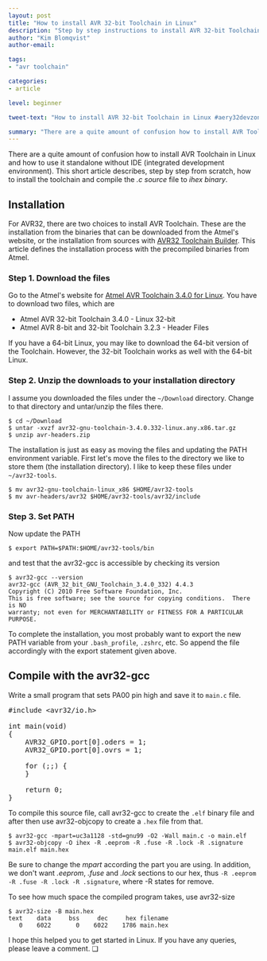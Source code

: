 ```yaml
---
layout: post
title: "How to install AVR 32-bit Toolchain in Linux"
description: "Step by step instructions to install AVR 32-bit Toolchain"
author: "Kim Blomqvist"
author-email:

tags:
- "avr toolchain"

categories:
- article

level: beginner

tweet-text: "How to install AVR 32-bit Toolchain in Linux #aery32devzone"

summary: "There are a quite amount of confusion how to install AVR Toolchain in Linux and how to use it standalone without IDE. To make this process easier I decided to describe the installation process step by step"
---
```


There are a quite amount of confusion how to install AVR Toolchain in Linux and how to use it standalone without IDE (integrated development environment). This short article describes, step by step from scratch, how to install the toolchain and compile the *.c source* file to *ihex binary*.

## Installation

For AVR32, there are two choices to install AVR Toolchain. These are the installation from the binaries that can be downloaded from the Atmel's website, or the installation from sources with [AVR32 Toolchain Builder](https://github.com/jsnyder/avr32-toolchain). This article defines the installation process with the precompiled binaries from Atmel.

### Step 1. Download the files

Go to the Atmel's website for [Atmel AVR Toolchain 3.4.0 for Linux](http://www.atmel.com/tools/ATMELAVRTOOLCHAINFORLINUX.aspx). You have to download two files, which are

- Atmel AVR 32-bit Toolchain 3.4.0 - Linux 32-bit
- Atmel AVR 8-bit and 32-bit Toolchain 3.2.3 - Header Files

If you have a 64-bit Linux, you may like to download the 64-bit version of the Toolchain. However, the 32-bit Toolchain works as well with the 64-bit Linux.

### Step 2. Unzip the downloads to your installation directory

I assume you downloaded the files under the `~/Download` directory. Change to that directory and untar/unzip the files there.

    $ cd ~/Download
    $ untar -xvzf avr32-gnu-toolchain-3.4.0.332-linux.any.x86.tar.gz
    $ unzip avr-headers.zip

The installation is just as easy as moving the files and updating the PATH environment variable. First let's move the files to the directory we like to store them (the installation directory). I like to keep these files under `~/avr32-tools`.

    $ mv avr32-gnu-toolchain-linux_x86 $HOME/avr32-tools
    $ mv avr-headers/avr32 $HOME/avr32-tools/avr32/include

### Step 3. Set PATH

Now update the PATH

    $ export PATH=$PATH:$HOME/avr32-tools/bin

and test that the avr32-gcc is accessible by checking its version

    $ avr32-gcc --version
    avr32-gcc (AVR_32_bit_GNU_Toolchain_3.4.0_332) 4.4.3
    Copyright (C) 2010 Free Software Foundation, Inc.
    This is free software; see the source for copying conditions.  There is NO
    warranty; not even for MERCHANTABILITY or FITNESS FOR A PARTICULAR PURPOSE.

To complete the installation, you most probably want to export the new PATH variable from your `.bash_profile`, `.zshrc`, etc. So append the file accordingly with the export statement given above.

## Compile with the avr32-gcc

Write a small program that sets PA00 pin high and save it to `main.c` file.

<pre class="prettyprint lang-c">
#include &lt;avr32/io.h&gt;

int main(void)
{
	AVR32_GPIO.port[0].oders = 1;
	AVR32_GPIO.port[0].ovrs = 1;

	for (;;) {
	}

	return 0;
}
</pre>

To compile this source file, call avr32-gcc to create the `.elf` binary file and after then use avr32-objcopy to create a `.hex` file from that.

    $ avr32-gcc -mpart=uc3a1128 -std=gnu99 -O2 -Wall main.c -o main.elf
    $ avr32-objcopy -O ihex -R .eeprom -R .fuse -R .lock -R .signature main.elf main.hex

Be sure to change the *mpart* according the part you are using. In addition, we don't want *.eeprom*, *.fuse* and *.lock* sections to our hex, thus `-R .eeprom -R .fuse -R .lock -R .signature`, where -R states for remove.

To see how much space the compiled program takes, use avr32-size

    $ avr32-size -B main.hex
    text    data     bss     dec     hex filename
       0    6022       0    6022    1786 main.hex

I hope this helped you to get started in Linux. If you have any queries, please leave a comment. &#10065;